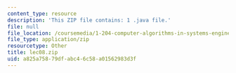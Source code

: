 ```yaml
---
content_type: resource
description: 'This ZIP file contains: 1 .java file.'
file: null
file_location: /coursemedia/1-204-computer-algorithms-in-systems-engineering-spring-2010/a825a75879dfabc46c58a01562983d3f_lec08.zip
file_type: application/zip
resourcetype: Other
title: lec08.zip
uid: a825a758-79df-abc4-6c58-a01562983d3f
---
```

